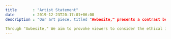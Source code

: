 ```yaml
---
title       : "Artist Statement"
date        : 2019-12-23T20:17:01+06:00
description : "Our art piece, titled "Awbesite," presents a contrast between AI-generated art and human-generated art. The use of technology in art has advanced significantly in recent years, with AI capable of producing images, music, and even literature. While AI-generated art may seem impressive, it raises concerns about the role of human creativity in the future.

Through "Awbesite," We aim to provoke viewers to consider the ethical implications of generative AI. Will technology eventually replace human creativity? And if so, what are the potential consequences? These are essential questions to ponder as we move towards an increasingly automated world"
---
```



